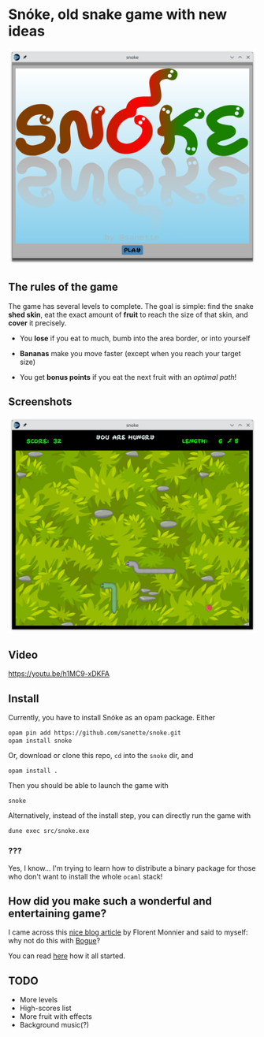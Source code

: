 # Snóke, old snake game with new ideas

![title](snoke_title.png)

## The rules of the game

The game has several levels to complete. The goal is simple: find the
snake **shed skin**, eat the exact amount of **fruit** to reach the size of
that skin, and **cover** it precisely.

* You **lose** if you eat to much, bumb into the area border, or into
  yourself

* **Bananas** make you move faster (except when you reach your target
  size)

* You get **bonus points** if you eat the next fruit with an *optimal path*!

## Screenshots

![game](snoke_game.png)

## Video

https://youtu.be/h1MC9-xDKFA

## Install

Currently, you have to install Snóke as an opam package. Either
```
opam pin add https://github.com/sanette/snoke.git
opam install snoke
```

Or, download or clone this repo, `cd` into the `snoke` dir, and
```
opam install .
```

Then you should be able to launch the game with
```
snoke
```

Alternatively, instead of the install step, you can directly run the game with
```
dune exec src/snoke.exe
```

### ???

Yes, I know... I'm trying to learn how to distribute a binary package
for those who don't want to install the whole `ocaml` stack!

## How did you make such a wonderful and entertaining game?

I came across this
[nice blog article](http://decapode314.free.fr/re/tut/ocaml-re-tut.html)
by Florent Monnier and said to myself: why not do this with
[Bogue](http://sanette.github.io/bogue/Principles.html)?

You can read [here](https://github.com/sanette/snake-bogue) how it all
started.

## TODO

* More levels
* High-scores list
* More fruit with effects
* Background music(?)
